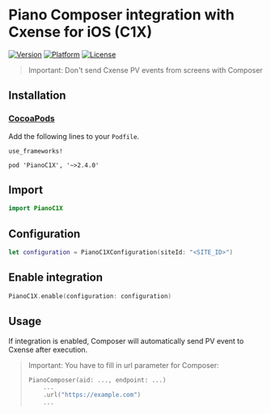 # Piano Composer integration with Cxense for iOS (C1X)

[![Version](https://img.shields.io/cocoapods/v/PianoC1X.svg?style=flat)](http://cocoapods.org/pods/PianoC1X)
[![Platform](https://img.shields.io/cocoapods/p/PianoC1X.svg?style=flat)](http://cocoapods.org/pods/PianoC1X)
[![License](https://img.shields.io/cocoapods/l/PianoC1X.svg?style=flat)](http://cocoapods.org/pods/PianoC1X)

> Important: Don't send Cxense PV events from screens with Composer

## Installation

### [CocoaPods](https://cocoapods.org/)

Add the following lines to your `Podfile`.

```
use_frameworks!

pod 'PianoC1X', '~>2.4.0'
```

## Import

```swift
import PianoC1X
```

## Configuration

```swift
let configuration = PianoC1XConfiguration(siteId: "<SITE_ID>")
```

## Enable integration

```swift
PianoC1X.enable(configuration: configuration)
```

## Usage
If integration is enabled, Composer will automatically send PV event to Cxense after execution.
> Important: You have to fill in url parameter for Composer:
>```swift
> PianoComposer(aid: ..., endpoint: ...)
>     ...
>     .url("https://example.com")
>     ...
>```
